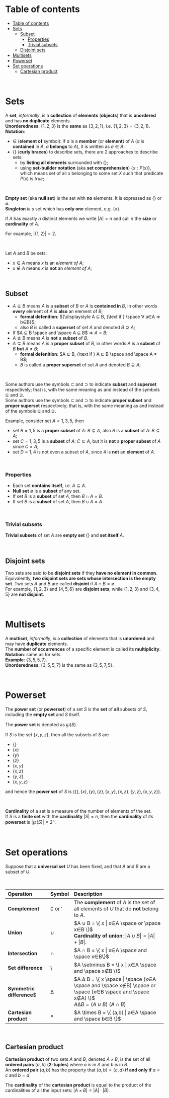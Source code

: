 # Table of contents
- [Table of contents](#table-of-contents)
- [Sets](#sets)
  - [Subset](#subset)
    - [Properties](#properties)
    - [Trivial subsets](#trivial-subsets)
  - [Disjoint sets](#disjoint-sets)
- [Multisets](#multisets)
- [Powerset](#powerset)
- [Set operations](#set-operations)
  - [Cartesian product](#cartesian-product)

<br>

# Sets
A **set**, *informally*, is a **collection** of **elements** (**objects**) that is **unordered** and has **no duplicate** elements.<br>
**Unorderedness**: $`\{1, 2, 3\}`$ is the **same** as $`\{3, 2, 1\}`$, i.e. $`\{1, 2, 3\} = \{3, 2, 1\}`$.<br>
**Notation**:
- $`∈`$ (**element of** symbol): if $`a`$ is a **member** (or **element**) of $`A`$ ($`a`$ is **contained** in $`A`$, $`a`$ **belongs** to $`A`$), it is written as $`a ∈ A`$;
- $`\{ \}`$ (**curly braces**) to describe sets, there are 2 approaches to describe sets:
  - by **listing all elements** surrounded with $`\{ \}`$;
  - using **set-builder notation** (aka **set comprehension**) $`\{ x: P(x) \}`$, which means set of all $`x`$ belonging to some set $`X`$ such that predicate $`P(x)`$ is $`true`$;

<br>

**Empty set** (aka **null set**) is the set with **no** elements. It is expressed as $`\{\}`$ or $`∅`$.<br>
**Singleton** ia s set which has **only one** element, e.g. $`\{x\}`$.<br>

If $`A`$ has exactly $`n`$ distinct elements we write $`|A| = n`$ and call $`n`$ the **size** or **cardinality** of $`A`$.<br>

For example, $`|\{1,2\}| = 2`$.<br>

<br>

Let $`A`$ and $`B`$ be sets:<br>
- $`x∈A`$ means $`x`$ is an *element of* $`A`$;
- $`x∉A`$ means $`x`$ is **not** an *element of* $`A`$;

<br>

## Subset
- $`A ⊆ B`$ means $`A`$ is a **subset** of $`B`$ or $`A`$ is **contained in** $`B`$, in other words **every** element of $`A`$ is **also** an element of $`B`$;
  - **formal defenition**: $`{\displaystyle A ⊆ B, {\text if } \space ∀ a∈A ⇒ b∈B}`$;
  - also $`B`$ is called a **superset** of set $`A`$ and denoted $`B ⊇ A`$;
- If $`A ⊆ B \space and \space A ⊆ B`$ => $`A = B`$;
- $`A ⊈ B`$ means $`A`$ is **not** a **subset** of $`B`$.
- $`A ⊊ B`$ means $`A`$ is a **proper subset** of $`B`$, in other words $`A`$ is a **subset** of $`B`$ **but** $`A ≠ B`$;
  - **formal defenition**: $`A ⊊ B, {\text if } A ⊆ B \space and \space A ≠ B`$;
  - $`B`$ is called a **proper superset** of set $`A`$ and denoted $`B ⊋ A`$;

<br>

Some authors use the symbols $`⊂`$ and $`⊃`$ to indicate **subset** and **superset** respectively; that is, with the same meaning as and instead of the symbols $`⊆`$ and $`⊇`$.<br>
Some authors use the symbols $`⊂`$ and $`⊃`$ to indicate **proper subset** and **proper superset** respectively; that is, with the same meaning as and instead of the symbols $`⊊`$ and $`⊋`$.<br>

Example, consider set $`A = {1,3,5}`$, then 
- set $`B = {1,5}`$ is a **proper subset** of $`A`$: $`B ⊊ A`$, also $`B`$ is a **subset** of $`A`$: $`B ⊆ A`$;
- set $`C = {1,3,5}`$ is a **subset** of $`A`$: $`C ⊆ A`$, but it is **not** a **proper subset** of $`A`$ since $`C = A`$;
- set $`D = {1,4}`$ is not even a subset of $`A`$, since 4 is **not** an **element** of $`A`$.

<br>

### Properties
- Each set **contains itself**, i.e. $`A ⊆ A`$.
- **Null set** $`∅`$ is a **subset** of any set.
- If set $`B`$ is a **subset** of set $`A`$, then $`B ∩ A = B`$.
- If set $`B`$ is a **subset** of set $`A`$, then $`B ∪ A = A`$.

<br>

### Trivial subsets
**Trivial subsets** of set $`A`$ are **empty set** $`\{\}`$ and **set itself** $`A`$.<br>

<br>

## Disjoint sets
Two sets are said to be **disjoint sets** if they **have no element in common**.<br>
Equivalently, **two disjoint sets are sets whose intersection is the empty set**. Two sets $`A`$ and $`B`$ are called **disjoint** if $`A ∩ B = ∅`$.<br>
For example, $`\{1, 2, 3\}`$ and $`\{4, 5, 6\}`$ are **disjoint sets**, while $`\{1, 2, 3\}`$ and $`\{3, 4, 5\}`$ are **not disjoint**.<br>

<br>

# Multisets
A **multiset**, *informally*, is a **collection** of elements that is **unordered** and may have **duplicate** elements.<br>
The **number of occurrences** of a specific element is called its **multiplicity**.<br>
**Notation**: same as for sets.<br>
**Example**: $`\{3,5,5,7\}`$.<br>
**Unorderedness**: $`\{3,5,5,7\}`$ is the same as $`\{3,5,7,5\}`$.<br>

<br>

# Powerset
The **power set** (or **powerset**) of a set $`S`$ is the **set** of **all** subsets of $`S`$, including the **empty set** and $`S`$ itself.<br>

The **power set** is denoted as $`\wp(S)`$.<br>

If $`S`$ is the set $`\{x, y, z\}`$, then all the subsets of $`S`$ are
- $`\{\}`$
- $`\{x\}`$
- $`\{y\}`$
- $`\{z\}`$
- $`\{x, y\}`$
- $`\{x, z\}`$
- $`\{y, z\}`$
- $`\{x, y, z\}`$

and hence the **power set** of $`S`$ is $`\{\{\}, \{x\}, \{y\}, \{z\}, \{x, y\}, \{x, z\}, \{y, z\}, \{x, y, z\}\}`$.

<br>

**Cardinality** of a set is a measure of the number of elements of the set.<br>
If $`S`$ is a **finite set** with the **cardinality** $`|S| = n`$, then the **cardinality** of its **powerset** is $`|\wp(S)| = 2ⁿ`$.

<br>

# Set operations
Suppose that a **universal set** $`U`$ has been fixed, and that $`A`$ and $`B`$ are a subset of $`U`$.

<br>

|Operation|Symbol|Description|
|:--------|:-----|:----------|
|**Complement**|$`∁`$ or $`'`$|The **complement** of $`A`$ is the set of all elements of $`U`$ that do **not** belong to $`A`$.|
|**Union**|$`∪`$|$`A ∪ B = \{ x \| x∈A \space or \space x∈B \}`$ <br> **Cardinality of union**: $`\|A ∪ B\| = \|A\| + \|B\|`$.|
|**Intersection**|$`∩`$|$`A ∩ B = \{ x \| x∈A \space and \space x∈B\}`$|
|**Set difference**|$`\setminus`$|$`A \setminus B = \{ x \| x∈A \space and \space x∉B \}`$|
|**Symmetric difference**$|$`∆`$|$`A ∆ B = \{ x \space \| \space (x∈A \space and \space x∉B) \space or \space (x∈B \space and \space x∉A) \}`$ <br> $`A ∆ B = (A ∪ B) \ (A ∩ B)`$|
|**Cartesian product**|$`\times`$|$`A \times B = \{ ⟨a,b⟩ \| a∈A \space and \space b∈B \}`$|

<br>

## Cartesian product
**Cartesian product** of two sets $`A`$ and $`B`$, denoted $`A \times B`$, is the set of all **ordered pairs** $`(a, b)`$ (**2-tuples**) where $`a`$ is in $`A`$ and $`b`$ is in $`B`$.<br>
An **ordered pair** $`⟨a,b⟩`$ has the property that $`⟨a,b⟩ = ⟨c,d⟩`$ **if and only if** $`a = c`$ and $`b = d`$.<br>

The **cardinality** of the **cartesian product** is equal to the product of the cardinalities of all the input sets: $`|A \times B| = |A| · |B|`$.<br>
